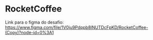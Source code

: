 # RocketCoffee
Link para o figma do desafio: https://www.figma.com/file/1V0ju9Pdppb8lNUTDcFpKD/RocketCoffee-(Copy)?node-id=0%3A1
